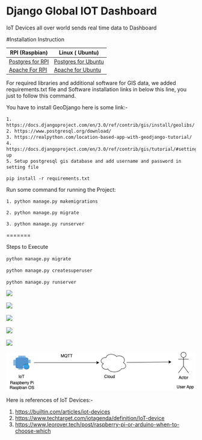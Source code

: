 # Django Global IOT Dashboard

IoT Devices all over world sends real time data to Dashboard

#Installation Instruction 

| RPI (Raspbian) | Linux ( Ubuntu)|
| ------------- | ------------- |
| [Postgres for RPI](https://pimylifeup.com/raspberry-pi-postgresql/)  | [Postgres for Ubuntu](https://ubuntu.com/server/docs/install-and-configure-postgresql)  |
| [Apache For RPI](https://pimylifeup.com/raspberry-pi-apache/)  | [Apache for Ubuntu](https://ubuntu.com/tutorials/install-and-configure-apache#1-overview)  |

For required libraries and additional software for GIS data, we added requirements.txt file and Software installation links in below this line, you just to follow this command.

You have to install GeoDjango here is some link:-

    1. https://docs.djangoproject.com/en/3.0/ref/contrib/gis/install/geolibs/
    2. https://www.postgresql.org/download/
    3. https://realpython.com/location-based-app-with-geodjango-tutorial/
    4. https://docs.djangoproject.com/en/3.0/ref/contrib/gis/tutorial/#setting-up
    5. Setup postgresql gis database and add username and password in setting file

```
pip install -r requirements.txt

```

Run some command for running the Project:

```
1. python manage.py makemigrations

```
```
2. python manage.py migrate

```
```
3. python manage.py runserver

```
=======

Steps to Execute

`python manage.py migrate`

`python manage.py createsuperuser`

`python manage.py runserver`

![](IoTGlobal.png)

![](iotglobal1.PNG)

![](iotglobal2.PNG)

![](IOT1.PNG)

![](IOT2.PNG)


![](flow.png)

Here is references of IoT Devices:-
 1. https://builtin.com/articles/iot-devices
 2. https://www.techtarget.com/iotagenda/definition/IoT-device
 3. https://www.leorover.tech/post/raspberry-pi-or-arduino-when-to-choose-which
